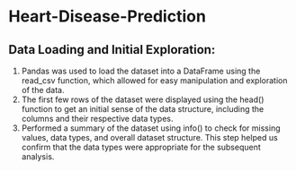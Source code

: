 # Heart-Disease-Prediction
## Data Loading and Initial Exploration:
1. Pandas was used to load the dataset into a DataFrame using the read_csv function, which allowed for easy manipulation and exploration of the data.
2. The first few rows of the dataset were displayed using the head() function to get an initial sense of the data structure, including the columns and their respective data types.
3. Performed a summary of the dataset using info() to check for missing values, data types, and overall dataset structure. This step helped us confirm that the data types were appropriate for the subsequent analysis.
